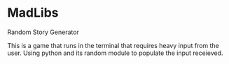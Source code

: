 # MadLibs
Random Story Generator

This is a game that runs in the terminal that requires heavy input from the user. Using python and its random module to populate the input receieved. 
